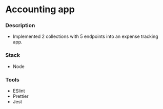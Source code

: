 # Accounting app

### Description

- Implemented 2 collections with 5 endpoints into an expense tracking app.

### Stack

- Node

### Tools

- ESlint
- Prettier
- Jest
